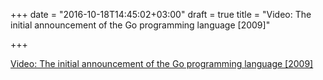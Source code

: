 +++
date = "2016-10-18T14:45:02+03:00"
draft = true
title = "Video: The initial announcement of the Go programming language [2009]"

+++

<p><a href="/stories/1143">Video: The initial announcement of the Go programming language [2009]</a></p>
